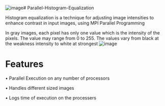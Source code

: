 ![image](https://github.com/omarkhaled646/Parallel-Histogram-Equalization/assets/63152184/611e337e-c0fa-4ad9-bb46-7ba03212c604)# Parallel-Histogram-Equalization

Histogram equalization is a technique for adjusting image intensities to enhance contrast in input images, using MPI Parallel Programming

In gray images, each pixel has only one value which is the intensity of the pixels. The value may range from 0 to 255. The values vary from black at the weakness intensity to white at strongest
![image](https://github.com/omarkhaled646/Parallel-Histogram-Equalization/assets/63152184/d8ac8f93-6082-41c3-b7af-3526137ca3fd)

# Features
• Parallel Execution on any number of processors

• Handles different sized images

• Logs time of execution on the processers
